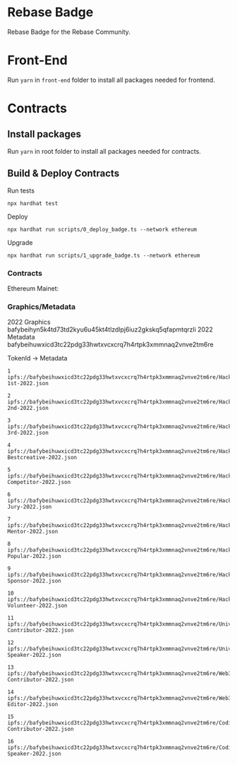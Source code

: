 # Rebase Badge

Rebase Badge for the Rebase Community.


# Front-End

Run `yarn` in `front-end` folder to install all packages needed for frontend.

# Contracts

## Install packages

Run `yarn` in root folder to install all packages needed for contracts.

## Build & Deploy Contracts

Run tests
```shell
npx hardhat test
```

Deploy
```
npx hardhat run scripts/0_deploy_badge.ts --network ethereum
```

Upgrade 
```
npx hardhat run scripts/1_upgrade_badge.ts --network ethereum
```

### Contracts
Ethereum Mainet: 

### Graphics/Metadata
2022 Graphics bafybeihyn5k4td73td2kyu6u45kt4tlzdlpj6iuz2gkskq5qfapmtqrzli
2022 Metadata bafybeihuwxicd3tc22pdg33hwtxvcxcrq7h4rtpk3xmmnaq2vnve2tm6re

TokenId -> Metadata
```
1 ipfs://bafybeihuwxicd3tc22pdg33hwtxvcxcrq7h4rtpk3xmmnaq2vnve2tm6re/Hackathon-1st-2022.json

2 ipfs://bafybeihuwxicd3tc22pdg33hwtxvcxcrq7h4rtpk3xmmnaq2vnve2tm6re/Hackathon-2nd-2022.json

3 ipfs://bafybeihuwxicd3tc22pdg33hwtxvcxcrq7h4rtpk3xmmnaq2vnve2tm6re/Hackathon-3rd-2022.json

4 ipfs://bafybeihuwxicd3tc22pdg33hwtxvcxcrq7h4rtpk3xmmnaq2vnve2tm6re/Hackathon-Bestcreative-2022.json

5 ipfs://bafybeihuwxicd3tc22pdg33hwtxvcxcrq7h4rtpk3xmmnaq2vnve2tm6re/Hackathon-Competitor-2022.json

6 ipfs://bafybeihuwxicd3tc22pdg33hwtxvcxcrq7h4rtpk3xmmnaq2vnve2tm6re/Hackathon-Jury-2022.json

7 ipfs://bafybeihuwxicd3tc22pdg33hwtxvcxcrq7h4rtpk3xmmnaq2vnve2tm6re/Hackathon-Mentor-2022.json

8 ipfs://bafybeihuwxicd3tc22pdg33hwtxvcxcrq7h4rtpk3xmmnaq2vnve2tm6re/Hackathon-Popular-2022.json

9 ipfs://bafybeihuwxicd3tc22pdg33hwtxvcxcrq7h4rtpk3xmmnaq2vnve2tm6re/Hackathon-Sponsor-2022.json

10 ipfs://bafybeihuwxicd3tc22pdg33hwtxvcxcrq7h4rtpk3xmmnaq2vnve2tm6re/Hackathon-Volunteer-2022.json

11 ipfs://bafybeihuwxicd3tc22pdg33hwtxvcxcrq7h4rtpk3xmmnaq2vnve2tm6re/University-Contributor-2022.json

12 ipfs://bafybeihuwxicd3tc22pdg33hwtxvcxcrq7h4rtpk3xmmnaq2vnve2tm6re/University-Speaker-2022.json

13 ipfs://bafybeihuwxicd3tc22pdg33hwtxvcxcrq7h4rtpk3xmmnaq2vnve2tm6re/Web3Daily-Contributor-2022.json

14 ipfs://bafybeihuwxicd3tc22pdg33hwtxvcxcrq7h4rtpk3xmmnaq2vnve2tm6re/Web3Daily-Editor-2022.json

15 ipfs://bafybeihuwxicd3tc22pdg33hwtxvcxcrq7h4rtpk3xmmnaq2vnve2tm6re/CodingDay-Contributor-2022.json

16 ipfs://bafybeihuwxicd3tc22pdg33hwtxvcxcrq7h4rtpk3xmmnaq2vnve2tm6re/CodingDay-Speaker-2022.json
```